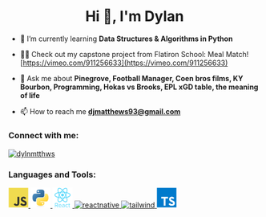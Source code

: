 <h1 align="center">Hi 👋, I'm Dylan</h1>
<!-- <h3 align="center">I'm all about DATA ACCESSIBILITY - the intersection of intuitive UI's and effective data pipelines.</h3> -->

- 🌱 I’m currently learning **Data Structures & Algorithms in Python**

- 👨‍💻 Check out my capstone project from Flatiron School: Meal Match! [https://vimeo.com/911256633](https://vimeo.com/911256633)

- 💬 Ask me about **Pinegrove, Football Manager, Coen bros films, KY Bourbon, Programming, Hokas vs Brooks, EPL xGD table, the meaning of life**

- 📫 How to reach me **djmatthews93@gmail.com**

<h3 align="left">Connect with me:</h3>
<p align="left">
<a href="https://linkedin.com/in/dylnmtthws" target="blank"><img align="center" src="https://raw.githubusercontent.com/rahuldkjain/github-profile-readme-generator/master/src/images/icons/Social/linked-in-alt.svg" alt="dylnmtthws" height="30" width="40" /></a>
</p>

<h3 align="left">Languages and Tools:</h3>
<p align="left"> <a href="https://developer.mozilla.org/en-US/docs/Web/JavaScript" target="_blank" rel="noreferrer"> <img src="https://raw.githubusercontent.com/devicons/devicon/master/icons/javascript/javascript-original.svg" alt="javascript" width="40" height="40"/> </a> <a href="https://www.python.org" target="_blank" rel="noreferrer"> <img src="https://raw.githubusercontent.com/devicons/devicon/master/icons/python/python-original.svg" alt="python" width="40" height="40"/> </a> <a href="https://reactjs.org/" target="_blank" rel="noreferrer"> <img src="https://raw.githubusercontent.com/devicons/devicon/master/icons/react/react-original-wordmark.svg" alt="react" width="40" height="40"/> </a> <a href="https://reactnative.dev/" target="_blank" rel="noreferrer"> <img src="https://reactnative.dev/img/header_logo.svg" alt="reactnative" width="40" height="40"/> </a> <a href="https://tailwindcss.com/" target="_blank" rel="noreferrer"> <img src="https://www.vectorlogo.zone/logos/tailwindcss/tailwindcss-icon.svg" alt="tailwind" width="40" height="40"/> </a> <a href="https://www.typescriptlang.org/" target="_blank" rel="noreferrer"> <img src="https://raw.githubusercontent.com/devicons/devicon/master/icons/typescript/typescript-original.svg" alt="typescript" width="40" height="40"/> </a> </p>
